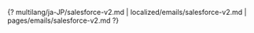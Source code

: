 {? multilang/ja-JP/salesforce-v2.md | localized/emails/salesforce-v2.md | pages/emails/salesforce-v2.md ?}
